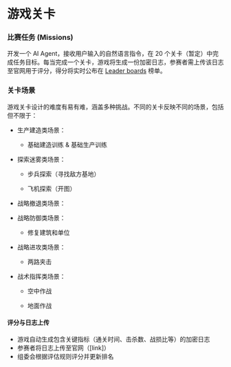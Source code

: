 # 游戏关卡

### 比赛任务 (Missions)

开发一个 AI Agent，接收用户输入的自然语言指令，在 20 个关卡（暂定）中完成任务目标。每当完成一个关卡，游戏将生成一份加密日志，参赛者需上传该日志至官网用于评分，得分将实时公布在 [Leader boards]() 榜单。

### 关卡场景

游戏关卡设计的难度有易有难，涵盖多种挑战。不同的关卡反映不同的场景，包括但不限于：

- 生产建造类场景：

  - 基础建造训练 & 基础生产训练 

- 探索迷雾类场景：

  - 步兵探索（寻找敌方基地）

  - 飞机探索（开图）

- 战略撤退类场景：
- 战略防御类场景：
  - 修复建筑和单位

- 战略进攻类场景：
  - 两路夹击

- 战术指挥类场景：

  - 空中作战

  - 地面作战



#### 评分与日志上传

- 游戏自动生成包含关键指标（通关时间、击杀数、战损比等）的加密日志
- 参赛者将日志上传至官网（[link]）
- 组委会根据评估规则评分并更新排名
